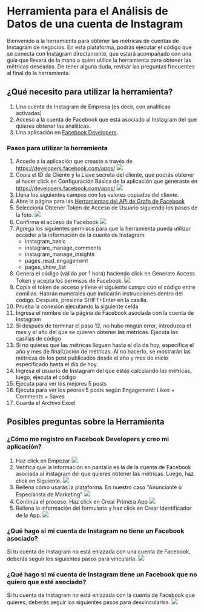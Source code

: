 # Herramienta para el Análisis de Datos de una cuenta de Instagram
Bienvenido a la herramienta para obtener las métricas de cuentas de Instagram de negocios. En esta plataforma, podrás ejecutar el código que se conecta con Instagram directamente, que estará acompañado con una guía que llevará de la mano a quien utilice la herramienta para obtener las métricas deseadas. De tener alguna duda, revisar las preguntas frecuentes al final de la herramienta.

## ¿Qué necesito para utilizar la herramienta?
1. Una cuenta de Instagram de Empresa (es decir, con analíticas activadas)
2. Acceso a la cuenta de Facebook que está asociado al Instagram del que quieres obtener las analíticas.
3. Una aplicación en [Facebook Developers](https://developers.facebook.com/apps/).

### Pasos para utilizar la herramienta
1. Accede a la aplicación que creaste a través de https://developers.facebook.com/apps/
![](https://i.ibb.co/SNtyyvY/paso8-acceder-ALa-App.png)
2. Copia el ID de Cliente y la Llave secreta del cliente, que podrás obtener al hacer click en Configuración Básica de la aplicación que generaste en https://developers.facebook.com/apps/
![](https://i.ibb.co/yfqyCTt/paso9-copiar-Id-YClave.png)
3. Llena los siguientes campos con los valores copiados del cliente.
4. Abre la página para las [Herramientas del API de Grafo de Facebook](https://developers.facebook.com/tools/explorer)
5. Selecciona Obtener Token de Acceso de Usuario siguiendo los pasos de la foto.
![](https://i.ibb.co/t2CF0vZ/paso5-comienzo-Token-De-Acceso.png)
6. Confirma el acceso de Facebook 
![](https://i.ibb.co/nMnv54X/paso6-confirmar-Acceso.png)
7. Agrega los siguientes permisos para que la herramienta pueda utilizar acceder a la información de la cuenta de Instagram:  
    - instagram_basic
    - instagram_manage_comments
    - instagram_manage_insights
    - pages_read_engagement
    - pages_show_list
8. Genera el código (válido por 1 hora) haciendo click en Generate Access Token y acepta los permisos de Facebook.
![](https://i.ibb.co/2jH9fz3/paso7-generar-Codigo-De-Acceso.png)
9. Copia el token de acceso y llene el siguiente campo con el código entre comillas. Habrán numerales que indicarán instrucciones dentro del código. Después, presiona SHIFT+Enter en la casilla.
10. Prueba la conexión ejecutando la siguiente celda
11. Ingresa el nombre de la página de Facebook asociada con la cuenta de Instagram
12. Si después de terminar el paso 12, no hubo ningún error, introduzca el mes y el año del que se quieren obtener las métricas. Ejecuta las casillas de código
13. Si no quieres que las métricas lleguen hasta el día de hoy, especifica el año y mes de finalización de métricas. Al no hacerlo, se mostrarán las métricas de los post publicados desde el año y mes de inicio especificado hasta el día de hoy.
14. Ingresa el usuario de Instagram del que estás calculando las métricas, luego, ejecuta el código
15. Ejecuta para ver los mejores 5 posts
16. Ejecuta para ver los peores 5 posts según Engagement: Likes + Comments + Saves
17. Guarda el Archivo Excel

## Posibles preguntas sobre la Herramienta

### ¿Cómo me registro en Facebook Developers y creo mi aplicación?
1. Haz click en Empezar 
![](https://i.ibb.co/NnLGPb0/paso0-iniciar-Registro.png)
2. Verifica que la información en pantalla es la de la cuenta de Facebook asociada al instagram del que quieres obtener las métricas. Luego, haz click en Siguiente.
![](https://i.ibb.co/JsrKGMV/paso1-aceptar-FB.png)
3. Rellena cómo usarás la plataforma. En nuestro caso "Anunciante o Especialista de Marketing"
![](https://i.ibb.co/B6zds95/paso2-informacion-Sobre-Uso.png)
4. Continúa el proceso. Haz click en Crear Primera App
![](https://i.ibb.co/nmV2t1k/paso3-crear-App.png)
5. Rellena la información del formulario y haz click en Crear Identificador de la App.
![](https://i.ibb.co/MhdtqkC/paso4-informacion-App.png)

### ¿Qué hago si mi cuenta de Instagram no tiene un Facebook asociado?
Si tu cuenta de Instagram no está enlazada con una cuenta de Facebook, deberás seguir los siguientes pasos para vincularla.
![](https://i.ibb.co/wJMvp97/vincular-FB.png)
### ¿Qué hago si mi cuenta de Instagram tiene un Facebook que no quiero que esté asociado?
Si tu cuenta de Instagram no está enlazada con la cuenta de Facebook que quieres, deberás seguir los siguientes pasos para desvincularlas.
![](https://i.ibb.co/zRMdvHm/desvincular-FB.png)